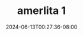 --- 
title: "amerlita 1"
description: "download bokep amerlita 1 simontox full vidio baru"
date: 2024-06-13T00:27:36-08:00
file_code: "ml82bfjqjp0t"
draft: false
cover: "ezk2lh7k74k438zl.jpg"
tags: ["amerlita", "bokep-indo", "bokep-viral", "bokep-ig"]
length: 600
fld_id: "1483155"
foldername: "Amerlita 1"
categories: ["Amerlita 1"]
views: 0
---